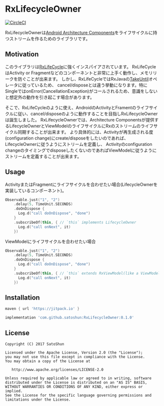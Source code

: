 # RxLifecycleOwner

[![CircleCI](https://circleci.com/gh/satoshun/RxLifecycleOwner/tree/master.svg?style=svg)](https://circleci.com/gh/satoshun/RxLifecycleOwner/tree/master)

RxLifecycleOwnerは[Android Architecture Components](https://developer.android.com/topic/libraries/architecture/index.html)をライフサイクルに持つストリームを作るためのライブラリです。


## Motivation

このライブラリは[RxLifeCycle](https://github.com/trello/RxLifecycle)に強くインスパイアされています。
RxLifeCycleはActivity or Fragmentなどのコンポーネントと非常に上手く動作し、メモリリークを防ぐことが出来ます。
しかし、RxLifeCycleではRxJavaの[TakeUntil](http://reactivex.io/documentation/operators/takeuntil.html)オペレータに従っているため、
cancel/disposeとは違う挙動になります。特にSingleではonError(CancellationException)がコールされるため、意識をしないと想定外の動作を引き起こす場合があります。

そこで、RxLifeCycleのように使え、AndroidのActivityとFramentのライフサイクルに従い、cancel/disposeのように動作することを目指しRxLifecycleOwnerは誕生しました。
RxLifecycleOwnerでは、Architecture Componentsが提供するLifecycleOwnerとViewModelのライフサイクルにRxのストリームのライフサイクル同期することが出来ます。
より具体的には、Activityが再生成される度(configuration change)にcreate/disposeをしたいのであれば、LifecycleOwnerに従うようにストリームを定義し、
Activityのconfiguration changeのタイミングでdisposeしたくないのであればViewModelに従うようにストリームを定義することが出来ます。


## Usage

ActivityまたはFragmentにライフサイクルを合わせたい場合(LifecycleOwnerを実装しているコンポーネント)。

```kotlin
Observable.just("1", "2")
    .delay(5, TimeUnit.SECONDS)
    .doOnDispose {
      Log.d("call doOnDispose", "done")
    }
    .subscribeOf(this, { // `this` implements LifecycleOwner
      Log.d("call onNext", it)
    })
```


ViewModelにライフサイクルを合わせたい場合

```kotlin
Observable.just("1", "2")
    .delay(5, TimeUnit.SECONDS)
    .doOnDispose {
      Log.d("call doOnDispose", "done")
    }
    .subscribeOf(this, { // `this` extends RxViewModel(like a ViewModel)
      Log.d("call onNext", it)
    })
```

## Installation

```gradle
maven { url 'https://jitpack.io' }

implementation 'com.github.satoshun:RxLifecycleOwner:0.1.0'
```


## License

```
Copyright (C) 2017 SatoShun

Licensed under the Apache License, Version 2.0 (the "License");
you may not use this file except in compliance with the License.
You may obtain a copy of the License at

   http://www.apache.org/licenses/LICENSE-2.0

Unless required by applicable law or agreed to in writing, software
distributed under the License is distributed on an "AS IS" BASIS,
WITHOUT WARRANTIES OR CONDITIONS OF ANY KIND, either express or implied.
See the License for the specific language governing permissions and
limitations under the License.
```
